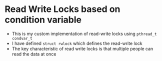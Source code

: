 # Read Write Locks based on condition variable
- This is my custom implementation of read-write locks using `pthread_t condvar_t`
- I have defined `struct rwlock` which defines the read-write lock
- The key characteristic of read write locks is that multiple people can read the data at once  
